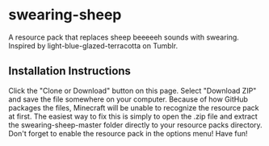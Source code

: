 # swearing-sheep
A resource pack that replaces sheep beeeeeh sounds with swearing. Inspired by light-blue-glazed-terracotta on Tumblr.

## Installation Instructions
Click the "Clone or Download" button on this page.
Select "Download ZIP" and save the file somewhere on your computer.
Because of how GitHub packages the files, Minecraft will be unable to recognize the resource pack at first. The easiest way to fix this is simply to open the .zip file and extract the swearing-sheep-master folder directly to your resource packs directory.
Don't forget to enable the resource pack in the options menu! Have fun!
